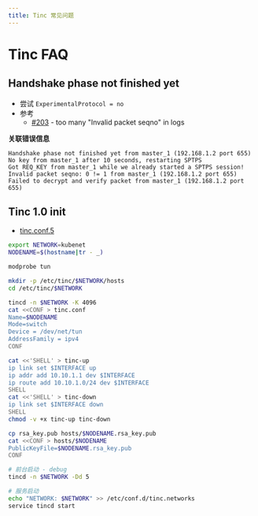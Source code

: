 ```yaml
---
title: Tinc 常见问题
---
```


# Tinc FAQ


## Handshake phase not finished yet
* 尝试 `ExperimentalProtocol = no`
* 参考
  * [#203](https://github.com/gsliepen/tinc/issues/203) - too many "Invalid packet seqno" in logs

__关联错误信息__

```
Handshake phase not finished yet from master_1 (192.168.1.2 port 655)
No key from master_1 after 10 seconds, restarting SPTPS
Got REQ_KEY from master_1 while we already started a SPTPS session!
Invalid packet seqno: 0 != 1 from master_1 (192.168.1.2 port 655)
Failed to decrypt and verify packet from master_1 (192.168.1.2 port 655)
```

## Tinc 1.0 init
* [tinc.conf.5](https://www.tinc-vpn.org/documentation/tinc.conf.5)

```bash
export NETWORK=kubenet
NODENAME=$(hostname|tr - _)

modprobe tun

mkdir -p /etc/tinc/$NETWORK/hosts
cd /etc/tinc/$NETWORK

tincd -n $NETWORK -K 4096
cat <<CONF > tinc.conf
Name=$NODENAME
Mode=switch
Device = /dev/net/tun
AddressFamily = ipv4
CONF

cat <<'SHELL' > tinc-up
ip link set $INTERFACE up
ip addr add 10.10.1.1 dev $INTERFACE
ip route add 10.10.1.0/24 dev $INTERFACE
SHELL
cat <<'SHELL' > tinc-down
ip link set $INTERFACE down
SHELL
chmod -v +x tinc-up tinc-down

cp rsa_key.pub hosts/$NODENAME.rsa_key.pub
cat <<CONF > hosts/$NODENAME
PublicKeyFile=$NODENAME.rsa_key.pub
CONF

# 前台启动 - debug
tincd -n $NETWORK -Dd 5

# 服务启动
echo "NETWORK: $NETWORK" >> /etc/conf.d/tinc.networks
service tincd start
```
